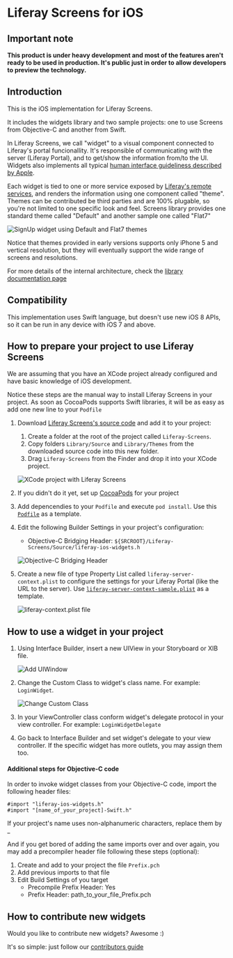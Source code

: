 # Liferay Screens for iOS

## Important note
__This product is under heavy development and most of the features aren't ready to be used in production.
It's public just in order to allow developers to preview the technology.__

## Introduction
This is the iOS implementation for Liferay Screens.

It includes the widgets library and two sample projects: one to use Screens from Objective-C and another from Swift.

In Liferay Screens, we call "widget" to a visual component connected to Liferay's portal funcionallity. It's responsible of communicating with the server (Liferay Portal), and to get/show the information from/to the UI. Widgets also implements all typical [human interface guideliness described by Apple](https://developer.apple.com/library/ios/documentation/userexperience/conceptual/mobilehig/).

Each widget is tied to one or more service exposed by [Liferay's remote services](https://www.liferay.com/documentation/liferay-portal/6.2/development/-/ai/accessing-services-remotely-liferay-portal-6-2-dev-guide-05-en), and renders the information using one component called "theme". Themes can be contributed be third parties and are 100% plugable, so you're not limited to one specific look and feel.
Screens library provides one standard theme called "Default" and another sample one called "Flat7"

![SignUp widget using Default and Flat7 themes](Documentation/Images/signup.png "SignUp widget using Default theme")

Notice that themes provided in early versions supports only iPhone 5 and vertical resolution, but they will eventually support the wide range of screens and resolutions.

For more details of the internal architecture, check the [library documentation page](https://github.com/liferay/liferay-screens/tree/master/ios/Library/README.md)


## Compatibility 
This implementation uses Swift language, but doesn't use new iOS 8 APIs, so it can be run in any device with iOS 7 and above.


## How to prepare your project to use Liferay Screens

We are assuming that you have an XCode project already configured and have basic knowledge of iOS development.

Notice these steps are the manual way to install Liferay Screens in your project. As soon as CocoaPods supports Swift libraries, it will be as easy as add one new line to your `Podfile`

1. Download [Liferay Screens's source code](https://github.com/liferay/liferay-screens/archive/master.zip) and add it to your project:
	1. Create a folder at the root of the project called `Liferay-Screens`.
	1. Copy folders `Library/Source` and `Library/Themes` from the downloaded source code into this new folder.
	1. Drag `Liferay-Screens` from the Finder and drop it into your XCode project.

	![XCode project with Liferay Screens](Documentation/Images/project-setup.png "XCode project with Liferay Screens")


1. If you didn't do it yet, set up [CocoaPods](http://cocoapods.org) for your project
1. Add depencendies to your `Podfile` and execute `pod install`. Use this [`Podfile`](https://github.com/liferay/liferay-screens/tree/master/ios/Library/Podfile) as a template.
1. Edit the following Builder Settings in your project's configuration:
    - Objective-C Bridging Header: `${SRCROOT}/Liferay-Screens/Source/liferay-ios-widgets.h`

	![Objective-C Bridging Header](Documentation/Images/project-header.png "Objective-C Bridging Header")

1. Create a new file of type Property List called `liferay-server-context.plist` to configure the settings for your Liferay Portal (like the URL to the server). Use [`liferay-server-context-sample.plist`](https://github.com/liferay/liferay-screens/tree/master/ios/Library/Source/liferay-server-context-sample.plist) as a template.

	![liferay-context.plist file](Documentation/Images/liferay-context.png "liferay-context.plist file")


## How to use a widget in your project

1. Using Interface Builder, insert a new UIView in your Storyboard or XIB file.

	![Add UIWindow](Documentation/Images/add-uiwindow.png "Add UIWindow")

1. Change the Custom Class to widget's class name. For example: `LoginWidget`.

	![Change Custom Class](Documentation/Images/custom-class.png "Change Custom Class")

1. In your ViewController class conform widget's delegate protocol in your view controller. For example: `LoginWidgetDelegate`

1. Go back to Interface Builder and set widget's delegate to your view controller. If the specific widget has more outlets, you may assign them too.

#### Additional steps for Objective-C code

In order to invoke widget classes from your Objective-C code, import the following header files:

    #import "liferay-ios-widgets.h"
    #import "[name_of_your_project]-Swift.h"
    
If your project's name uses non-alphanumeric characters, replace them by _

And if you get bored of adding the same imports over and over again, you may add a precompiler header file following these steps (optional):

1. Create and add to your project the file `Prefix.pch`
1. Add previous imports to that file
1. Edit Build Settings of you target
    - Precompile Prefix Header: Yes
    - Prefix Header: path\_to\_your\_file\_Prefix.pch

## How to contribute new widgets

Would you like to contribute new widgets? Awesome :)

It's so simple: just follow our [contributors guide](https://github.com/liferay/liferay-screens/tree/master/CONTRIBUTING.md)
